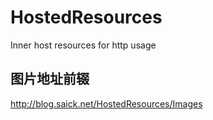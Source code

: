 # HostedResources
Inner host resources for http usage

## 图片地址前辍
http://blog.saick.net/HostedResources/Images
